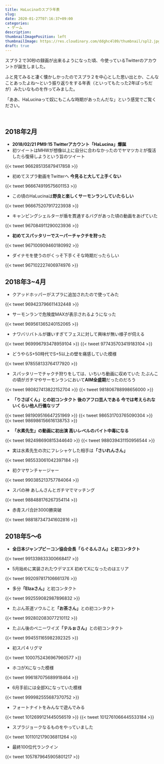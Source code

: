```yaml
---
title: HaLucinaのスプラ年表
slug: 
date: 2020-01-27T07:16:37+09:00
categories: 
 - ゲーム
description: 
thumbnailImagePosition: left
thumbnailImage: https://res.cloudinary.com/ddghc4l09/thumbnail/spl2.jpg
draft: true
---
```


<!--more-->

スプラ２で30秒の録画が出来るようになった頃、今使っているTwitterのアカウントが誕生しました。

ふと見てみると凄く懐かしかったのでスプラ２を中心とした思い出とか、こんなことあったよね～という振り返りをする年表（といってもたった2年ぽっちだが）みたいなものを作ってみました。

「ああ、HaLucinaって奴にもこんな時期があったんだな」という感覚でご覧ください。

&nbsp;

<h2>2018年2月</h2>

<ul>
<li><strong>2018/02/21 PM9:15 Twitterアカウント「HaLucina」爆誕</strong></li>
<li>初ツイートはMHWが想像以上に自分に合わなかったのでヤマツカミが復活したら復帰しようという旨のツイート</li>
</ul>

{{< tweet 966285135879417858 >}}
<ul>
<li>初めてスプラ動画をTwitterへ 
<strong>今見ると大して上手くない</strong></li>
</ul>

{{< tweet 966674919575601153 >}}
<ul>
<li>この頃のHaLucinaは<strong>野良と楽しくサーモンランしていたらしい</strong></li>
</ul>

{{< tweet 966675207917223938 >}}
<ul>
<li>キャンピングシェルターが盾を貫通するバグがあった頃の動画をあげていた</li>
</ul>

{{< tweet 967084911290023936 >}}
<ul>
<li><strong>初めてスパッタリーでスーパーチャクチを狩った</strong></li>
</ul>

{{< tweet 967100909460180992 >}}
<ul>
<li>ダイナモを使うのがくっそ下手くそな時期だったらしい</li>
</ul>

{{< tweet 967102227406974976 >}}
&nbsp;

<h2>2018年3~4月</h2>

<ul>
<li>クアッドホッパーがスプラに追加されたので使ってみた</li>
</ul>

{{< tweet 969423796611432448 >}}
<ul>
<li>サーモンランで危険度MAXが表示されるようになった</li>
</ul>

{{< tweet 969561365240152065 >}}
<ul>
<li>ナワバリバトルが嫌いすぎてフェスに対して興味が無い様子が伺える</li>
</ul>

{{< tweet 969996793478959104 >}}
{{< tweet 977435703419183104 >}}
<ul>
<li>どうやらS+50時代でS+5以上の壁を痛感していた模様</li>
</ul>

{{< tweet 978558133764177920 >}}
<ul>
<li>スパッタリーでチャクチ狩りをしては、いちいち動画に収めていた
たぶんこの頃がガチマやサーモンランにおいて<strong>AIM全盛期</strong>だったのだろう</li>
</ul>

{{< tweet 980827413822152704 >}}
{{< tweet 981806788998656000 >}}
<ul>
<li><strong>「りさぼくん」との初コンタクト
後のアフロ芸人である
今では考えられないくらい他人行儀なリプ</strong></li>
</ul>

{{< tweet 981909516647251969 >}}
{{< tweet 986531703765090304 >}}
{{< tweet 986986156616138753 >}}
<ul>
<li><strong>「水素先生」の動画に初出演
高いレベルのバイト中毒になる</strong></li>
</ul>

{{< tweet 982498690815344640 >}}
{{< tweet 988039431150956544 >}}
<ul>
<li>実は水素先生の次にフレシャケした相手は<strong>「さいれんさん」</strong></li>
</ul>

{{< tweet 985533061042397184 >}}
<ul>
<li>初クマサンチャージャー</li>
</ul>

{{< tweet 990385213757784064 >}}
<ul>
<li>スパの神 あしんさんとガチマでマッチング</li>
</ul>

{{< tweet 988488176267354114 >}}
<ul>
<li>赤青スパ合計3000勝突破</li>
</ul>

{{< tweet 988187347341602816 >}}
<h2>2018年5～6</h2>

<ul>
<li><strong>全日本ジャンプビーコン協会会長「らぐるんさん」と初コンタクト</strong></li>
</ul>

{{< tweet 991339833300668417 >}}
<ul>
<li>5月始めに実装されたウデマエX
初めてXになったのはエリア</li>
</ul>

{{< tweet 992097817106661376 >}}
<ul>
<li>多分<strong>「Elzaさん」</strong>と初コンタクト</li>
</ul>

{{< tweet 992559082987896832 >}}
<ul>
<li>たぶん茶道ソウルこと<strong>「お茶さん」</strong>との初コンタクト</li>
</ul>

{{< tweet 992802083077210112 >}}
<ul>
<li>たぶん後のペニーワイズ<strong>「テルぉさん」</strong>との初コンタクト</li>
</ul>

{{< tweet 994551165982392325 >}}
<ul>
<li>初スパ４リグマ</li>
</ul>

{{< tweet 1000752436967960577 >}}
<ul>
<li>ホコがXになった模様</li>
</ul>

{{< tweet 996187075689918464 >}}
<ul>
<li>6月手前には全部Xになっていた模様</li>
</ul>

{{< tweet 999982555687370752 >}}
<ul>
<li>フォートナイトをみんなで遊んでみる</li>
</ul>

{{< tweet 1012699121445056519 >}}
{{< tweet 1012761066445533184 >}}
<ul>
<li>スプラジョークなるものをやっていました</li>
</ul>

{{< tweet 1011012179036811264 >}}
<ul>
<li>最終100位代ランクイン</li>
</ul>

{{< tweet 1057879645905801217 >}}